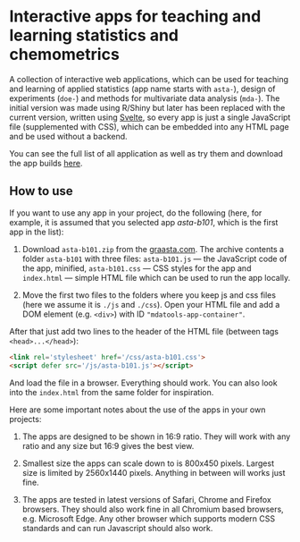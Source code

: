 # Interactive apps for teaching and learning statistics and chemometrics

A collection of interactive web applications, which can be used for teaching and learning of applied statistics (app name starts with `asta-`), design of experiments (`doe-`) and methods for multivariate data analysis (`mda-`). The initial version was made using R/Shiny but later has been replaced with the current version, written using [Svelte](https://svelte.dev), so every app is just a single JavaScript file (supplemented with CSS), which can be embedded into any HTML page and be used without a backend.

You can see the full list of all application as well as try them and download the app builds [here](https://graasta.com).

## How to use

If you want to use any app in your project, do the following (here, for example, it is assumed that you selected app *asta-b101*, which is the first app in the list):

1. Download `asta-b101.zip` from the [graasta.com](https://graasta.com). The archive contents a folder `asta-b101` with three files: `asta-b101.js` — the JavaScript code of the app, minified,
 `asta-b101.css` — CSS styles for the app and `index.html` — simple HTML file which can be used
 to run the app locally.

2. Move the first two files to the folders where you keep js and css files (here we assume it is `./js` and `./css`). Open your HTML file and add a DOM element (e.g. `<div>`) with ID `"mdatools-app-container"`.

After that just add two lines to the header of the HTML file (between tags `<head>...</head>`):

```html
<link rel='stylesheet' href='/css/asta-b101.css'>
<script defer src='/js/asta-b101.js'></script>
```

And load the file in a browser. Everything should work. You can also look into the `index.html` from the same folder for inspiration.

Here are some important notes about the use of the apps in your own projects:

1. The apps are designed to be shown in 16:9 ratio. They will work with any ratio and any size but 16:9 gives the best view.

2. Smallest size the apps can scale down to is 800x450 pixels. Largest size is limited by 2560x1440 pixels. Anything in between will works just fine.

3. The apps are tested in latest versions of Safari, Chrome and Firefox browsers. They should also work fine in all Chromium based browsers, e.g. Microsoft Edge. Any other browser which supports modern CSS standards and can run Javascript should also work.



